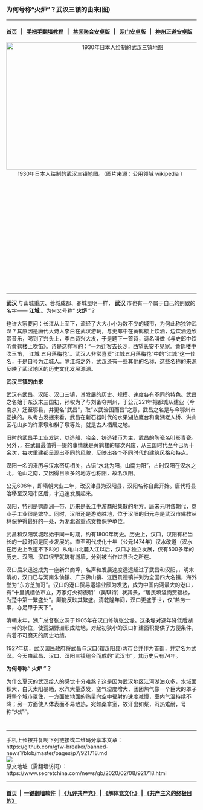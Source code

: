 ### 为何号称“火炉”？武汉三镇的由来(图)
------------------------

#### [首页](https://github.com/gfw-breaker/banned-news1/blob/master/README.md) &nbsp;&nbsp;|&nbsp;&nbsp; [手把手翻墙教程](https://github.com/gfw-breaker/guides/wiki) &nbsp;&nbsp;|&nbsp;&nbsp; [禁闻聚合安卓版](https://github.com/gfw-breaker/bn-android) &nbsp;&nbsp;|&nbsp;&nbsp; [网门安卓版](https://github.com/oGate2/oGate) &nbsp;&nbsp;|&nbsp;&nbsp; [神州正道安卓版](https://github.com/SzzdOgate/update) 



<div class="article_right" style="fone-color:#000">
 <p style="text-align:center">
  <img alt="1930年日本人绘制的武汉三镇地图" src="https://img3.secretchina.com/pic/2020/1-31/p2616771a961737986-ss.jpg" style="height:337px; width:600px"/>
  <br>
   1930年日本人绘制的武汉三镇地图。（图片来源：公用领域 wikipedia ）
   <span id="hideid" name="hideid" style="color:red;display:none;">
    <span href="https://www.secretchina.com">
    </span>
   </span>
  </br>
 </p>
 <div id="txt-mid1-t21-2017">
  <ins class="adsbygoogle" data-ad-client="ca-pub-1276641434651360" data-ad-slot="2451032099" style="display:inline-block;width:336px;height:280px">
  </ins>
  

---


  </div>
 </div>
 <p>
  <strong>
   <span href="https://www.secretchina.com/news/gb/tag/武汉" target="_blank">
    武汉
   </span>
  </strong>
  与山城重庆、蓉城成都、春城昆明一样，
  <strong>
   武汉
  </strong>
  市也有一个属于自己的别致的名字——
  <strong>
   江城
  </strong>
  。为何又号称“
  <strong>
   火炉
  </strong>
  ”？
  <span id="hideid" name="hideid" style="color:red;display:none;">
   <span href="https://www.secretchina.com">
   </span>
  </span>
 </p>
 <p>
  也许大家要问：长江从上至下，流经了大大小小为数不少的城市，为何此称独钟武汉？其原因是唐代大诗人李白在武汉游玩，与史郎中在黄鹤楼上饮酒，边饮酒边欣赏音乐，喝到了兴头上，李白诗兴大发，于是题下一首诗，诗名叫做《与史郎中饮听黄鹤楼上吹笛》。诗是这样写的：“一为迁客去长沙，西望长安不见家。黄鹤楼中吹玉笛，
  <span href="https://www.secretchina.com/news/gb/tag/江城" target="_blank">
   江城
  </span>
  五月落梅花”。武汉人非常喜爱“江城五月落梅花”中的“江城”这一佳名，于是自号为江城人。除江城之外，武汉还有一些其他的名称，这些名称的来源反映了武汉地区的历史文化发展源源。
 </p>
 <p>
  <strong>
   武汉三镇的由来
  </strong>
 </p>
 <p>
  武汉有武昌、汉阳、汉口三镇，其发展的历史、规模、速度各有不同的特色。武昌之名始于东汉末三国初，孙权为了与刘备夺荆州，于公元221年把都城从建业（今南京）迁至鄂县，并更名"武昌"，取“以武治国而昌”之意，武昌之名是与今鄂州市互换的。从考古发掘来看，武昌在新石器时代的水果湖放鹰台和南湖老人桥、洪山区花山乡的许家墩和棋子墩等处，就是古人栖居之地。
 </p>
 <p>
  旧时的武昌手工业发达，以造船、冶金、铸造钱币为主，武昌的陶瓷名叫影青瓷。另外，，在武昌最值得一提的事情就是黄鹤楼的屡次兴废，从三国时代至今已历十余次，每次重建都呈现出不同的风貌，反映出各个不同时代的建筑风格和特点。
 </p>
 <p>
  汉阳一名的来历与汉水密切相关，古语“水北为阳，山南为阳”，古时汉阳在汉水之北，龟山之南，又因得日照多的地方也称阳，故名汉阳。
 </p>
 <p>
  公元606年，即隋朝大业二年，改汉津县为汉阳县，汉阳名称自此开始。唐代将县治移至汉阳市区后，才迅速发展起来。
 </p>
 <p>
  汉阳，特别是鹦鹉洲一带，历来是长江中游商船集散的地方。唐宋元明各朝代，商业手工业很是繁华。同时，汉阳还是游览胜地，位于汉阳的归元寺是武汉市佛教丛林保护得最好的一处，为湖北省重点文物保护单位。
 </p>
 <p>
  武昌和汉阳筑城起始于同一时期，约有1800年历史。历史上，汉口，汉阳有相当长的一段时间是同步发展的。直至明代成化十年（公元1474年）汉水改道（汉水在历史上改道不下8次）从龟山北麓入江以后，汉口才独立发展，仅有500多年的历史。汉阳、汉口很早就筑有城墙，分别被当作过县治之所在。
 </p>
 <p>
  汉口后来迅速成为一座新兴商埠，名声和发展速度远远超过了武昌和汉阳，，明末清初，汉口已与河南朱仙镇、广东佛山镇、江西景德镇并列为全国四大名镇，海外誉为“东方芝加哥”。汉口的港口贸易运输业颇为发达，成为中国内河最大的港口，有“十里帆樯依市立，万家灯火彻夜明”（吴琪诗）状其景，“居民填溢商贾辐楼，为楚中第一繁盛处”。颇能反映其繁盛。清乾隆年间，汉口更盛于世，仅“盐务一事，亦足甲于天下”。
 </p>
 <p>
  清朝末年，湖广总督张之洞于1905年在汉口修筑张公堤。这条堤对逐年降低后湖一带的水位，使荒湖野洲形成陆地，对起初狭小的汉口扩建面积提供了方便条件，有着不可磨灭的历史功绩。
 </p>
 <p>
  1927年初，武汉国民政府将武昌与汉口(辖汉阳县)两市合并作为首都，并定名为武汉。今天由武昌、汉口、汉阳三镇组合而成的“武汉市”，其历史只有74年。
 </p>
 <p>
  <strong>
   为何号称“
   <span href="https://www.secretchina.com/news/gb/tag/火炉" target="_blank">
    火炉
   </span>
   ”？
  </strong>
 </p>
 <p>
  为什么夏天的武汉给人的感觉十分难熬？这是因为武汉地区江河湖泊众多，水域面积大，白天太阳暴晒，水汽大量蒸发，空气湿度增大，团团热气像一个巨大的罩子将整个城市罩住，一方面使地面的热量向空中辐射的速度减慢，室内气温持续不降；另一方面使人体表面不易散热，宛如桑拿室，故汗出如浆，闷热难耐，号称“火炉”。
  <center>
   <div>
    <div id="txt-mid2-t22-2017" style="display: block;  max-height: 351px;  overflow: hidden;">
     <div id="SC-21xxx">
     </div>
     <ins class="adsbygoogle" data-ad-client="ca-pub-1276641434651360" data-ad-format="auto" data-ad-slot="4301710469" data-full-width-responsive="true" style="display:block">
     </ins>
    </div>
   </div>
  </center>
  <div style="padding-top:12px;">
  </div>
 </p>
</div>

<hr/>
手机上长按并复制下列链接或二维码分享本文章：<br/>
https://github.com/gfw-breaker/banned-news1/blob/master/pages/p7/921718.md <br/>
<a href='https://github.com/gfw-breaker/banned-news1/blob/master/pages/p7/921718.md'><img src='https://github.com/gfw-breaker/banned-news1/blob/master/pages/p7/921718.md.png'/></a> <br/>
原文地址（需翻墙访问）：https://www.secretchina.com/news/gb/2020/02/08/921718.html


------------------------
#### [首页](https://github.com/gfw-breaker/banned-news1/blob/master/README.md) &nbsp;|&nbsp; [一键翻墙软件](https://github.com/gfw-breaker/nogfw/blob/master/README.md) &nbsp;| [《九评共产党》](https://github.com/gfw-breaker/9ping.md/blob/master/README.md#九评之一评共产党是什么) | [《解体党文化》](https://github.com/gfw-breaker/jtdwh.md/blob/master/README.md) | [《共产主义的终极目的》](https://github.com/gfw-breaker/gczydzjmd.md/blob/master/README.md)


<img src='http://gfw-breaker.win/banned-news/pages/p7/921718.md' width='0px' height='0px'/>